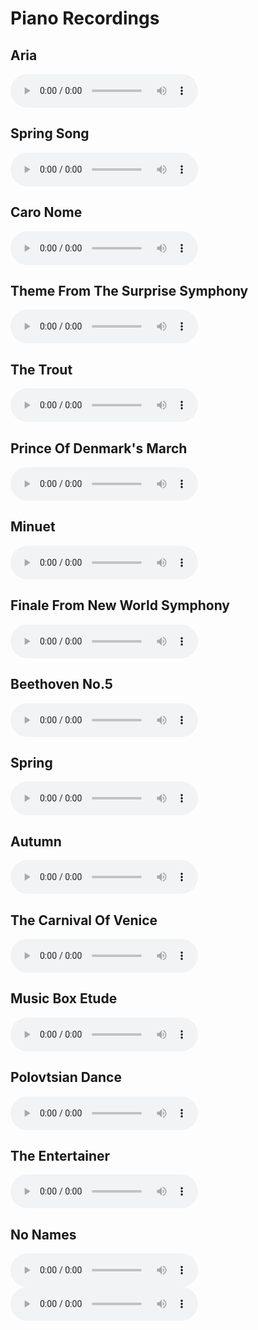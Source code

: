 # Piano Recordings

## Aria

<audio controls>
  <source src="../recordings/aria.mp3" type="audio/mpeg">
</audio>

## Spring Song

<audio controls>
  <source src="../recordings/spring-song.mp3" type="audio/mpeg">
</audio>

## Caro Nome

<audio controls>
  <source src="../recordings/caro-nome.mp3" type="audio/mpeg">
</audio>

## Theme From The Surprise Symphony

<audio controls>
  <source src="../recordings/theme-from-the-surprise-symphony.mp3" type="audio/mpeg">
</audio>

## The Trout

<audio controls>
  <source src="../recordings/the-trout.mp3" type="audio/mpeg">
</audio>

## Prince Of Denmark's March

<audio controls>
  <source src="../recordings/prince-of-denmarks-march.mp3" type="audio/mpeg">
</audio>

## Minuet

<audio controls>
  <source src="../recordings/minuet.mp3" type="audio/mpeg">
</audio>

## Finale From New World Symphony

<audio controls>
  <source src="../recordings/finale-from-new-world-symphony.mp3" type="audio/mpeg">
</audio>

## Beethoven No.5

<audio controls>
  <source src="../recordings/beethoven-no.5.mp3" type="audio/mpeg">
</audio>

## Spring

<audio controls>
  <source src="../recordings/spring.mp3" type="audio/mpeg">
</audio>

## Autumn

<audio controls>
  <source src="../recordings/autumn.mp3" type="audio/mpeg">
</audio>

## The Carnival Of Venice

<audio controls>
  <source src="../recordings/the-carnival-of-venice.mp3" type="audio/mpeg">
</audio>

## Music Box Etude

<audio controls>
  <source src="../recordings/music-box-etude.mp3" type="audio/mpeg">
</audio>

## Polovtsian Dance

<audio controls>
  <source src="../recordings/polovtsian-dance.mp3" type="audio/mpeg">
</audio>

## The Entertainer

<audio controls>
  <source src="../recordings/the-entertainer.mp3" type="audio/mpeg">
</audio>

## No Names

<audio controls>
  <source src="../recordings/0.mp3" type="audio/mpeg">
</audio>

<audio controls>
  <source src="../recordings/1.mp3" type="audio/mpeg">
</audio>
